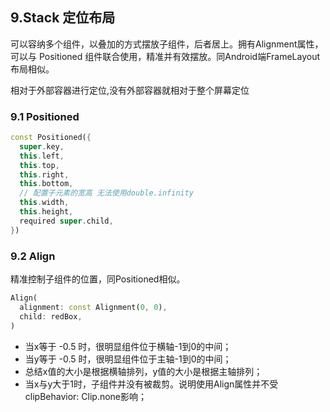 ## 9.Stack 定位布局

可以容纳多个组件，以叠加的方式摆放子组件，后者居上。拥有Alignment属性，可以与 Positioned 组件联合使用，精准并有效摆放。同Android端FrameLayout布局相似。

相对于外部容器进行定位,没有外部容器就相对于整个屏幕定位

### 9.1 Positioned

```dart
const Positioned({
  super.key,
  this.left,
  this.top,
  this.right,
  this.bottom,
  // 配置子元素的宽高 无法使用double.infinity
  this.width,
  this.height,
  required super.child,
})
```

### 9.2 Align

精准控制子组件的位置，同Positioned相似。


```dart
Align(
  alignment: const Alignment(0, 0),
  child: redBox,
)
```

- 当x等于 -0.5 时，很明显组件位于横轴-1到0的中间；
- 当y等于 -0.5 时，很明显组件位于主轴-1到0的中间；
- 总结x值的大小是根据横轴排列，y值的大小是根据主轴排列；
- 当x与y大于1时，子组件并没有被裁剪。说明使用Align属性并不受clipBehavior: Clip.none影响；

